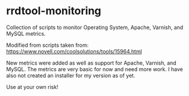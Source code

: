 # rrdtool-monitoring
Collection of scripts to monitor Operating System, Apache, Varnish, and MySQL metrics.

Modified from scripts taken from: https://www.novell.com/coolsolutions/tools/15964.html

New metrics were added as well as support for Apache, Varnish, and MySQL.  The metrics are very basic for now and need more work.  I have also not created an installer for my version as of yet.

Use at your own risk!

